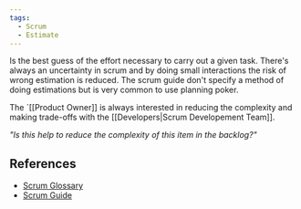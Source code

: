 ```yaml
---
tags:
  - Scrum
  - Estimate
---
```

Is the best guess of the effort necessary to carry out a given task. There's always an uncertainty in scrum and by doing small interactions the risk of wrong estimation is reduced. The scrum guide don't specify a method of doing estimations but is very common to use planning poker.

The ´[[Product Owner]] is always interested in reducing the complexity and making trade-offs with the [[Developers|Scrum Developement Team]].

_"Is this help to reduce the complexity of this item in the backlog?"_

## References
- [Scrum Glossary](https://www.scrum.org/resources/scrum-glossary)
- [Scrum Guide](https://scrumguides.org/scrum-guide.html)